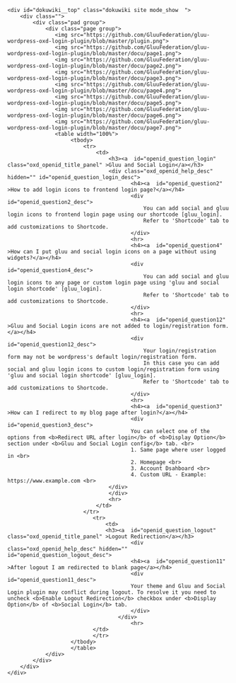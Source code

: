 <html lang="en">
<head>
    <meta charset="UTF-8">
    <title></title>
    <link href="includes/css/oxd_openid_style.css" rel="stylesheet">
</head>
<body>
<div id="dokuwiki__site">

    <div id="dokuwiki__top" class="dokuwiki site mode_show  ">
        <div class="">
            <div class="pad group">
                <div class="page group">
                   <img src="https://github.com/GluuFederation/gluu-wordpress-oxd-login-plugin/blob/master/plugin.png">
                   <img src="https://github.com/GluuFederation/gluu-wordpress-oxd-login-plugin/blob/master/docu/page1.png">
                   <img src="https://github.com/GluuFederation/gluu-wordpress-oxd-login-plugin/blob/master/docu/page2.png">
                   <img src="https://github.com/GluuFederation/gluu-wordpress-oxd-login-plugin/blob/master/docu/page3.png">
                   <img src="https://github.com/GluuFederation/gluu-wordpress-oxd-login-plugin/blob/master/docu/page4.png">
                   <img src="https://github.com/GluuFederation/gluu-wordpress-oxd-login-plugin/blob/master/docu/page5.png">
                   <img src="https://github.com/GluuFederation/gluu-wordpress-oxd-login-plugin/blob/master/docu/page6.png">
                   <img src="https://github.com/GluuFederation/gluu-wordpress-oxd-login-plugin/blob/master/docu/page7.png">
                   <table width="100%">
                   		<tbody>
                   			<tr>
                   			    <td>
                   					<h3><a  id="openid_question_login" class="oxd_openid_title_panel" >Gluu and Social Login</a></h3>
                   					<div class="oxd_openid_help_desc" hidden="" id="openid_question_login_desc">
                                           <h4><a  id="openid_question2"  >How to add login icons to frontend login page?</a></h4>
                                           <div   id="openid_question2_desc">
                                               You can add social and gluu login icons to frontend login page using our shortcode [gluu_login].
                                               Refer to 'Shortcode' tab to add customizations to Shortcode.
                                           </div>
                                           <hr>
                                           <h4><a  id="openid_question4"  >How can I put gluu and social login icons on a page without using widgets?</a></h4>
                                           <div  id="openid_question4_desc">
                                               You can add social and gluu login icons to any page or custom login page using 'gluu and social login shortcode' [gluu_login].
                                               Refer to 'Shortcode' tab to add customizations to Shortcode.
                                           </div>
                                           <hr>
                                           <h4><a  id="openid_question12" >Gluu and Social Login icons are not added to login/registration form.</a></h4>
                                           <div  id="openid_question12_desc">
                                               Your login/registration form may not be wordpress's default login/registration form.
                                               In this case you can add social and gluu login icons to custom login/registration form using 'gluu and social login shortcode' [gluu_login].
                                               Refer to 'Shortcode' tab to add customizations to Shortcode.
                                           </div>
                                           <hr>
                                           <h4><a  id="openid_question3"  >How can I redirect to my blog page after login?</a></h4>
                                           <div  id="openid_question3_desc">
                                           You can select one of the options from <b>Redirect URL after login</b> of <b>Display Option</b> section under <b>Gluu and Social Login config</b> tab. <br>
                                           1. Same page where user logged in <br>
                                           2. Homepage <br>
                                           3. Account Dsahboard <br>
                                           4. Custom URL - Example: https://www.example.com <br>
                   					</div>
                   				    </div>
                   					<hr>
                   		        </td>
                   		    </tr>
                               <tr>
                                   <td>
                                   <h3><a  id="openid_question_logout" class="oxd_openid_title_panel" >Logout Redirection</a></h3>
                                           <div class="oxd_openid_help_desc" hidden="" id="openid_question_logout_desc">
                                           <h4><a  id="openid_question11"  >After logout I am redirected to blank page</a></h4>
                                           <div  id="openid_question11_desc">
                                           Your theme and Gluu and Social Login plugin may conflict during logout. To resolve it you need to uncheck <b>Enable Logout Redirection</b> checkbox under <b>Display Option</b> of <b>Social Login</b> tab.
                                           </div>
                                       </div>
                                           <hr>
                               </td>
                               </tr>
                   		</tbody>
                   		</table>
                </div>
            </div>
        </div>
    </div>
</div>
</body>
</html>
